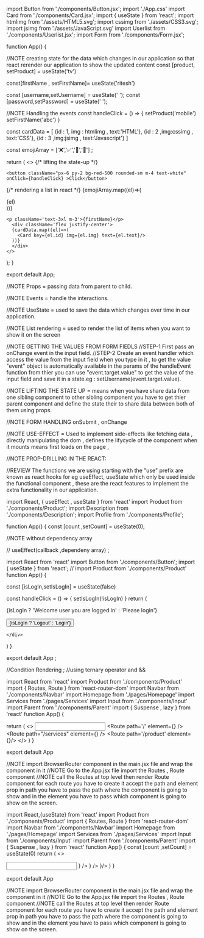 import Button from './components/Button.jsx';
import './App.css'
import Card from './components/Card.jsx';
import { useState } from 'react';
import htmlimg from './assets/HTML5.svg';
import cssimg from './assets/CSS3.svg';
import jsimg from './assets/JavaScript.svg'
import Userlist from './components/Userlist.jsx';
import Form from './components/Form.jsx';

function App() {

  //NOTE creating state for the data which changes in our application so that react rerender our application to show the updated content
const [product, setProduct] = useState('tv')

 const[firstName , setFirstName]= useState('ritesh')

const [username,setUsername] = useState(' ');
const [password,setPassword] = useState(' ');

 //NOTE Handling the events
 const handleClick = () => {
 setProduct('mobile')
 setFirstName('abc')
 }

 const cardData = [
  {id : 1, img : htmlimg , text:'HTML'},
  {id : 2 ,img:cssimg , text:'CSS'},
  {id : 3 ,img:jsimg , text:'Javascript'}
 ]

 const emojiArray = ['❌','✅','🚀','🍿'] ;

  return (
    <>
{/* lifting the state-up */}
    <Userlist username={username} password={password}/>
    <Form username={username} setUsername={setUsername} password={password} setPassword={setPassword}/>

    <button className="px-6 py-2 bg-red-500 rounded-sm m-4 text-white" onClick={handleClick} >Click</button>

   {/* rendering a list in react */}
   {emojiArray.map((el)=>(
    <div>{el}</div>
   ))}
 
    <p className='text-3xl m-3'>{firstName}</p>
      <div className='flex justify-center'>
      {cardData.map((el)=>(
        <Card key={el.id} img={el.img} text={el.text}/>
      ))}
      </div>
    </>

  );
}

export default App;

//NOTE Props = passing data from parent to child.

//NOTE Events = handle the interactions.

//NOTE UseState = used to save the data which changes over time in our application.

//NOTE List rendering = used to render the list of items when you want to show it on the screen 

//NOTE GETTING THE  VALUES FROM FORM FIEDLS 
//STEP-1 First pass an onChange event in the input field.
//STEP-2 Create an event handler which access the value from the input field when you type in it , to get the value "event" object is automatically available in the params of the handleEvent function from thier you can use "event.target.value" to get the value of the input field and save it in a state.eg : setUsername(event.target.value). 

//NOTE LIFTING THE STATE UP = means when you have share data from one sibling component to other sibling component you have to get thier parent component and define the state their to share data between both of them using props.

//NOTE FORM HANDLING  onSubmit , onChange

//NOTE USE-EFFECT  = Used to implement side-effects like fetching data , directly manipulating the dom , defines the lifycycle of the component when it mounts means first loads on the page , 

//NOTE PROP-DRILLING IN THE REACT:

//REVIEW The functions we are using starting with the "use" prefix are known as react hooks for eg useEffect, useState which only be used inside the functional component , these are the react features to implement the extra functionality in our application.


import React, { useEffect , useState } from 'react'
import Product from './components/Product';
import Description from './components/Description';
import Profile from './components/Profile';

function App() {
  const [count ,setCount] = useState(0);

//NOTE without dependency array
  <!-- useEffect(()=>{
    console.log('this will run every time')
  })

  //NOTE with empty dependency array
  useEffect(()=>{
    console.log("this will run one time when page refresh")
  },[])

  //note this will run when dependency changes or updated
  useEffect(()=>{
    console.log('this will run when count increase')
  },[count])

  const data = {
    user : 'ritesh'
  }

  return (
    <div>
      {/* <p>{count}</p>
    <button onClick={()=>{setCount(count+1)}}>increase</button> */}

   
    <Description user={data}/>
    <Profile user={data}/>
    </div>
  )
}

export default App -->


// useEffect(callback ,dependeny array) ;

import React from 'react'
import Button from './components/Button';
import { useState } from 'react';
// import Product from './components/Product'
function App() {

  const [isLogIn,setIsLogIn] = useState(false)

  const handleClick = () => {
    setIsLogIn(!isLogIn)
  }
  return (
    <div className='flex justify-center'>
    <p className='text-2xl text-sky-500 font-semibold'>{isLogIn ? 'Welcome user you are logged in' : 'Please login'}</p>
   <button onClick={handleClick} className='px-6 py-2 bg-red-500 rounded-sm m-4 text-white'>{isLogIn ? 'Logout' : 'Login'}</button>
  
    </div>
  )
}

export default App ;

//Condition Rendering ;
//using ternary operator and &&



import React from 'react'
import Product from './components/Product'
import { Routes, Route } from 'react-router-dom'
import Navbar from './components/Navbar'
import Homepage from './pages/Homepage'
import Services from './pages/Services'
import Input from './components/Input'
import Parent from './components/Parent'
import { Suspense , lazy } from 'react'
function App() {
 
  return (
    <>
 <Parent/>
     <Navbar/>
     <Input/>
   <Routes>
    <Route path='/' element={<Homepage/>} />
    <Route path="/services" element={<Services/>} />
    <Route path='/product' element= {<Product/>}/>
   </Routes>
   </>
  )
}

export default App

//NOTE import BrowserRouter component in the main.jsx file and wrap the <App/> component in it
//NOTE Go to the App.jsx file import the Routes , Route component 
//NOTE call the Routes at top level then render Route component for each route you have to create it accept the path and element prop in path you have to pass the path where the component is going to show and in the element you have to pass which component is going to show on the screen.

import React,{useState} from 'react'
import Product from './components/Product'
import { Routes, Route } from 'react-router-dom'
import Navbar from './components/Navbar'
import Homepage from './pages/Homepage'
import Services from './pages/Services'
import Input from './components/Input'
import Parent from './components/Parent'
import { Suspense , lazy } from 'react'
function App() {
 const [count ,setCount] = useState(0)
  return (
    <>
    
 <Parent/>
     <Navbar/>
     <Input/>
   <Routes>
    <Route path='/' element={<Homepage/>} />
    <Route path="/services" element={<Services/>} />
    <Route path='/product' element= {<Product/>}/>
   </Routes>
   </>
  )
}

export default App

//NOTE import BrowserRouter component in the main.jsx file and wrap the <App/> component in it
//NOTE Go to the App.jsx file import the Routes , Route component 
//NOTE call the Routes at top level then render Route component for each route you have to create it accept the path and element prop in path you have to pass the path where the component is going to show and in the element you have to pass which component is going to show on the screen.